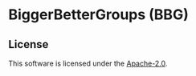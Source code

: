 
# BiggerBetterGroups (BBG)

## License

This software is licensed under the [Apache-2.0](https://choosealicense.com/licenses/apache-2.0/).
